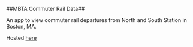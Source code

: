 ##MBTA Commuter Rail Data##

An app to view commuter rail departures from North and South Station in Boston, MA.

Hosted [here](http://mbta-cr.herokuapp.com/)
